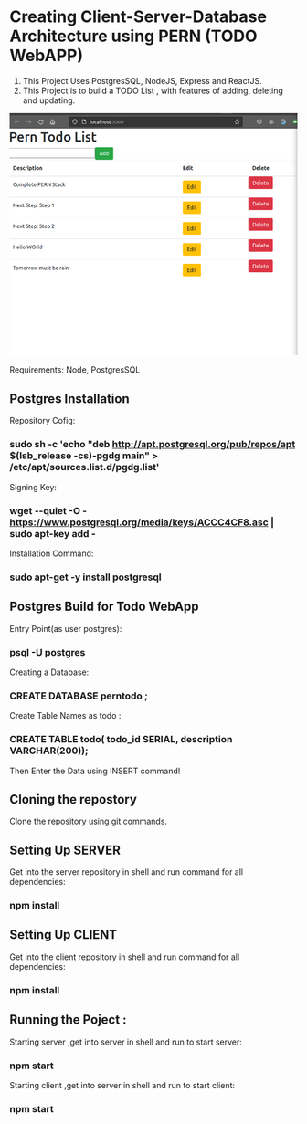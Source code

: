 # Creating Client-Server-Database Architecture using PERN (TODO WebAPP)
1. This Project Uses PostgresSQL, NodeJS, Express and ReactJS.
2. This Project is to build a TODO List , with features of adding, deleting and updating.

![Image](Snap.png)

Requirements: Node, PostgresSQL

## Postgres Installation
Repository Cofig:
### sudo sh -c 'echo "deb http://apt.postgresql.org/pub/repos/apt $(lsb_release -cs)-pgdg main" > /etc/apt/sources.list.d/pgdg.list'
Signing Key:
### wget --quiet -O - https://www.postgresql.org/media/keys/ACCC4CF8.asc | sudo apt-key add -

Installation Command:

### sudo apt-get -y install postgresql

## Postgres Build for Todo WebApp
Entry Point(as user postgres):
### psql -U postgres 
Creating a Database:
### CREATE DATABASE perntodo ;
Create Table Names as todo :
### CREATE TABLE todo( todo_id SERIAL, description VARCHAR(200));
Then Enter the Data using INSERT command!

## Cloning the repostory 
Clone the repository using git commands.

## Setting Up SERVER
Get into the server repository  in shell and run command for all dependencies:
### npm install

## Setting Up CLIENT
Get into the client repository  in shell and run command for all dependencies:
### npm install

## Running the Poject :
Starting server ,get into server in shell and run to start server:
### npm start

Starting client ,get into server in shell and run to start client:
### npm start







